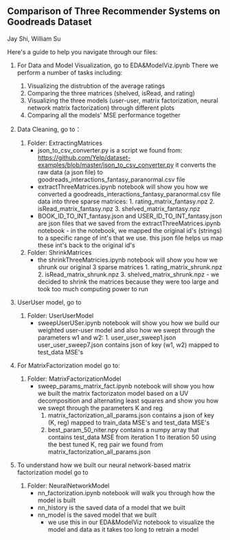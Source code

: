 Comparison of Three Recommender Systems on Goodreads Dataset
-------------------------------------------------------------
Jay Shi, William Su

Here's a guide to help you navigate through our files:

1. For Data and Model Visualization, go to EDA&ModelViz.ipynb There we perform a number of tasks including:
    1. Visualizing the distrubtion of the average ratings
    2. Comparing the three matrices (shelved, isRead, and rating)
    2. Visualizing the three models (user-user, matrix factorization, neural network matrix factorization) 
    through different plots
    3. Comparing all the models' MSE performance together

2. Data Cleaning, go to：
    1. Folder: ExtractingMatrices
        - json_to_csv_converter.py is a script we found from:
          https://github.com/Yelp/dataset-examples/blob/master/json_to_csv_converter.py
          it converts the raw data (a json file) to goodreads_interactions_fantasy_paranormal.csv file
        - extractThreeMatrices.ipynb notebook will show you how we
          converted a goodreads_interactions_fantasy_paranormal.csv file data
          into three sparse matrices:
              1. rating_matrix_fantasy.npz
              2. isRead_matrix_fantasy.npz
              3. shelved_matrix_fantasy.npz
        - BOOK_ID_TO_INT_fantasy.json and USER_ID_TO_INT_fantasy.json are json files that we saved
          from the extractThreeMatrices.ipynb notebook
              - in the notebook, we mapped the original id's (strings) to a specific range of int's that we
                use. this json file helps us map these int's back to the original id's
    2. Folder: ShrinkMatrices
        - the shrinkThreeMatricies.ipynb notebook will show you how
          we shrunk our original 3 sparse matrices
              1. rating_matrix_shrunk.npz
              2. isRead_matrix_shrunk.npz
              3. shelved_matrix_shrunk.npz
                - we decided to shrink the matrices because they were too large
                  and took too much computing power to run

3. UserUser model, go to
    1. Folder: UserUserModel
        - sweepUserUSer.ipynb notebook will show you how we build our weighted
          user-user model and also how we swept through the parameters w1 and w2:
              1. user_user_sweep1.json  user_user_sweep7.json contains json of key (w1, w2)
                 mapped to test_data MSE's

4. For MatrixFactorization model go to:
    1. Folder: MatrixFactorizationModel
        - sweep_params_matrix_fact.ipynb notebook will show you how we built the
          matrix factorizaton model based on a UV decomposition and alternating least squares
          and show you how we swept through the parameters K and reg
            1. matrix_factorization_all_params.json contains a json of key (K, reg) mapped to
              train_data MSE's and test_data MSE's
            2. best_param_50_niter.npy contains a numpy array that contains test_data MSE from iteration 1
              to iteration 50 using the best tuned K, reg pair we found from matrix_factorization_all_params.json

5.  To understand how we built our neural network-based matrix factorization model go to
    1. Folder: NeuralNetworkModel
        - nn_factorization.ipynb notebook will walk you through how the model is built
        - nn_history is the saved data of a model that we built
        - nn_model is the saved model that we built
            - we use this in our EDA&ModelViz notebook to visualize the model and data 
              as it takes too long to retrain a model
       

